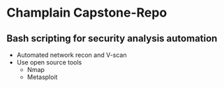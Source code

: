 # Champlain Capstone-Repo
## Bash scripting for security analysis automation
* Automated network recon and V-scan
* Use open source tools
  * Nmap
  * Metasploit
